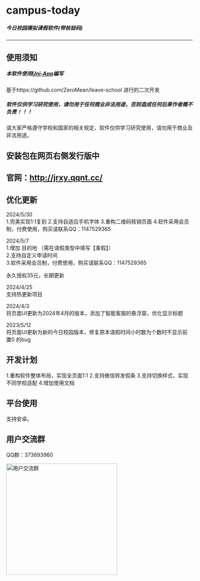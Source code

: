 # **campus-today**

##### 今日校园模拟请假软件(带核验码)

---



##  **使用须知**

##### 本软件使用[Uni-App](https://uniapp.dcloud.io/)编写

基于https://github.com/ZeroMean/leave-school 进行的二次开发

##### 软件仅供学习研究使用，请勿用于任何商业非法用途，否则造成任何后果作者概不负责！！！

请大家严格遵守学校和国家的相关规定，软件仅供学习研究使用，请勿用于商业及非法用途。


## **安装包在网页右侧发行版中** 

## 官网：http://jrxy.qqnt.cc/  

##  优化更新

2024/5/30  
1.完美实现1:1复刻
2.支持自适应手机字体
3.重构二维码核销页面
4.软件采用会员制，付费使用，购买请联系QQ：1147529365  

2024/5/7  
1.增加 目的地 （需在请假类型中填写【事假】）  
2.支持自定义申请时间  
3.软件采用会员制，付费使用，购买请联系QQ：1147529365  

永久授权35元，长期更新


2024/4/25  
支持热更新项目  

2024/4/3  
将页面UI更新为2024年4月的版本，添加了智能客服的悬浮窗，优化显示标题  

2023/5/12  
将页面UI更新为新的今日校园版本，修复原本请假时间小时数为个数时不显示前置0 的bug  


##  开发计划

1.重构软件整体布局，实现全页面1:1 
2.支持微信转发假条 
3.支持切换样式，实现不同学校适配 
4.增加使用文档 


##  平台使用

支持安卓。


## 用户交流群

QQ群：373693960  

<img src="https://li55.oss-cn-hangzhou.aliyuncs.com/%E5%9B%BE%E7%89%87/qrcode_1715395621856.jpg" width="300" alt="用户交流群">
